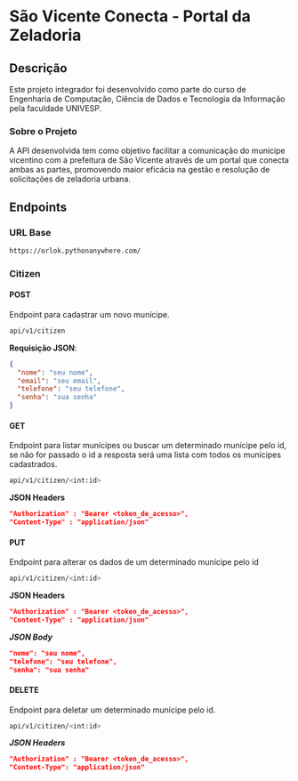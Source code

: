 # São Vicente Conecta - Portal da Zeladoria

## Descrição

Este projeto integrador foi desenvolvido como parte do curso de Engenharia de Computação, Ciência de Dados e Tecnologia da Informação pela faculdade UNIVESP.

### Sobre o Projeto

A API desenvolvida tem como objetivo facilitar a comunicação do munícipe vicentino com a prefeitura de São Vicente através de um portal que conecta ambas as partes, promovendo maior eficácia na gestão e resolução de solicitações de zeladoria urbana.

## Endpoints
### URL Base
```sh
https://orlok.pythonanywhere.com/
```
### Citizen
#### POST
Endpoint para cadastrar um novo munícipe.
```sh
api/v1/citizen
```
**Requisição JSON**:

```json
{
  "nome": "seu nome",
  "email": "seu email",
  "telefone": "seu telefone",
  "senha": "sua senha"
}
```
#### GET
Endpoint para listar munícipes ou buscar um determinado munícipe pelo id, se não for passado o id a resposta será uma lista com todos os munícipes cadastrados.

```sh
api/v1/citizen/<int:id>
```
**JSON Headers**

```json
"Authorization" : "Bearer <token_de_acesso>",
"Content-Type" : "application/json"
```
#### PUT
Endpoint para alterar os dados de um determinado munícipe pelo id

```sh
api/v1/citizen/<int:id>
```

**JSON Headers**
```json
"Authorization" : "Bearer <token_de_acesso>",
"Content-Type" : "application/json"
```
***JSON Body***
```json
"nome": "seu nome",
"telefone": "seu telefone",
"senha": "sua senha"
```

#### DELETE
Endpoint para deletar um determinado munícipe pelo id.
```sh
api/v1/citizen/<int:id>
```
***JSON Headers***
```json
"Authorization" : "Bearer <token_de_acesso>",
"Content-Type": "application/json"
```






